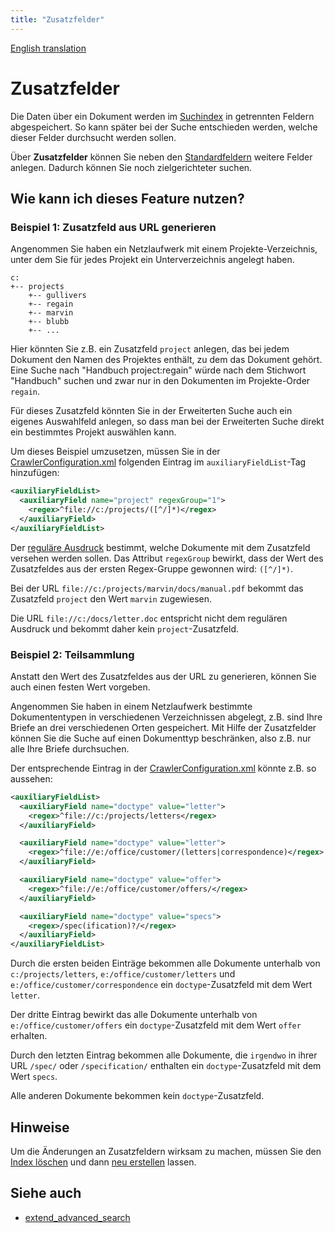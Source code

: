 ```yaml
---
title: "Zusatzfelder"
---
```


[English translation](/en/features/auxiliary_fields/)

Zusatzfelder
============

Die Daten über ein Dokument werden im [Suchindex](/de/components/search_index/) in getrennten Feldern abgespeichert. So kann später bei der Suche entschieden werden, welche dieser Felder durchsucht werden sollen.

Über **Zusatzfelder** können Sie neben den [Standardfeldern](/de/components/search_index/#standardfelder) weitere Felder anlegen. Dadurch können Sie noch zielgerichteter suchen.


Wie kann ich dieses Feature nutzen?
-----------------------------------

### Beispiel 1: Zusatzfeld aus URL generieren

Angenommen Sie haben ein Netzlaufwerk mit einem Projekte-Verzeichnis, unter dem Sie für jedes Projekt ein Unterverzeichnis angelegt haben.


    c:
    +-- projects
        +-- gullivers
        +-- regain
        +-- marvin
        +-- blubb
        +-- ...

Hier könnten Sie z.B. ein Zusatzfeld `project` anlegen, das bei jedem Dokument den Namen des Projektes enthält, zu dem das Dokument gehört. Eine Suche nach "Handbuch project:regain" würde nach dem Stichwort "Handbuch" suchen und zwar nur in den Dokumenten im Projekte-Order `regain`.

Für dieses Zusatzfeld könnten Sie in der Erweiterten Suche auch ein eigenes Auswahlfeld anlegen, so dass man bei der Erweiterten Suche direkt ein bestimmtes Projekt auswählen kann.

Um dieses Beispiel umzusetzen, müssen Sie in der [CrawlerConfiguration.xml](/en/config/crawlerconfiguration_xml/) folgenden Eintrag im `auxiliaryFieldList`-Tag hinzufügen:
```xml
<auxiliaryFieldList>
  <auxiliaryField name="project" regexGroup="1">
    <regex>^file://c:/projects/([^/]*)</regex>
  </auxiliaryField>
</auxiliaryFieldList>
```

Der [reguläre Ausdruck](/de/config/regular_expression/) bestimmt, welche Dokumente mit dem Zusatzfeld versehen werden sollen. Das Attribut `regexGroup` bewirkt, dass der Wert des Zusatzfeldes aus der ersten Regex-Gruppe gewonnen wird: `([^/]*)`.

Bei der URL `file://c:/projects/marvin/docs/manual.pdf` bekommt das Zusatzfeld `project` den Wert `marvin` zugewiesen.

Die URL `file://c:/docs/letter.doc` entspricht nicht dem regulären Ausdruck und bekommt daher kein `project`-Zusatzfeld.


### Beispiel 2: Teilsammlung

Anstatt den Wert des Zusatzfeldes aus der URL zu generieren, können Sie auch einen festen Wert vorgeben.

Angenommen Sie haben in einem Netzlaufwerk bestimmte Dokumententypen in verschiedenen Verzeichnissen abgelegt, z.B. sind Ihre Briefe an drei verschiedenen Orten gespeichert. Mit Hilfe der Zusatzfelder können Sie die Suche auf einen Dokumenttyp beschränken, also z.B. nur alle Ihre Briefe durchsuchen.

Der entsprechende Eintrag in der [CrawlerConfiguration.xml](/en/config/crawlerconfiguration_xml/) könnte z.B. so aussehen:
```xml
<auxiliaryFieldList>
  <auxiliaryField name="doctype" value="letter">
    <regex>^file://c:/projects/letters</regex>
  </auxiliaryField>

  <auxiliaryField name="doctype" value="letter">
    <regex>^file://e:/office/customer/(letters|correspondence)</regex>
  </auxiliaryField>

  <auxiliaryField name="doctype" value="offer">
    <regex>^file://e:/office/customer/offers/</regex>
  </auxiliaryField>

  <auxiliaryField name="doctype" value="specs">
    <regex>/spec(ification)?/</regex>
  </auxiliaryField>
</auxiliaryFieldList>
```

Durch die ersten beiden Einträge bekommen alle Dokumente unterhalb von `c:/projects/letters`, `e:/office/customer/letters` und `e:/office/customer/correspondence` ein `doctype`-Zusatzfeld mit dem Wert `letter`.

Der dritte Eintrag bewirkt das alle Dokumente unterhalb von `e:/office/customer/offers` ein `doctype`-Zusatzfeld mit dem Wert `offer` erhalten.

Durch den letzten Eintrag bekommen alle Dokumente, die `irgendwo` in ihrer URL `/spec/` oder `/specification/` enthalten ein `doctype`-Zusatzfeld mit dem Wert `specs`.

Alle anderen Dokumente bekommen kein `doctype`-Zusatzfeld.


Hinweise
--------

Um die Änderungen an Zusatzfeldern wirksam zu machen, müssen Sie den [Index löschen](/de/howto/delete_index/) und dann [neu erstellen](/de//usage/desktop_getting_started/#index-neu-erstellen) lassen.


Siehe auch
----------

  * [extend_advanced_search](/de/howto/extend_advanced_search/)
